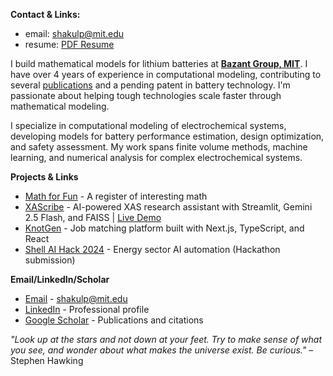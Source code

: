 **Contact & Links:**  
  * email: shakulp@mit.edu
  * resume: [PDF Resume](https://drive.google.com/file/d/13bupMmTaDIvAPtdmPKgC9OjsrbttAIeI/view?usp=drive_link) 

I build mathematical models for lithium batteries at **[Bazant Group, MIT](https://bazantgroup.mit.edu/shakul-pathak/)**. I have over 4 years of experience in computational modeling, contributing to several [publications](https://scholar.google.com/citations?user=6gel9QYAAAAJ&hl=en) and a pending patent in battery technology. I'm passionate about helping tough technologies scale faster through mathematical modeling.

I specialize in computational modeling of electrochemical systems, developing models for battery performance estimation, design optimization, and safety assessment. My work spans finite volume methods, machine learning, and numerical analysis for complex electrochemical systems.

**Projects & Links**
* [Math for Fun](https://oscuro-phoenix.github.io/math-for-fun/) - A register of interesting math 
* [XAScribe](https://github.com/Oscuro-Phoenix/xascribe) - AI-powered XAS research assistant with Streamlit, Gemini 2.5 Flash, and FAISS | [Live Demo](https://xascribe-mqr9ykb3xgrabj4msihmvx.streamlit.app/)
* [KnotGen](https://github.com/Oscuro-Phoenix/knotgen) - Job matching platform built with Next.js, TypeScript, and React
* [Shell AI Hack 2024](https://github.com/Oscuro-Phoenix/shellaihack2024) - Energy sector AI automation (Hackathon submission)

**Email/LinkedIn/Scholar**
* [Email](mailto:shakulp@mit.edu) - shakulp@mit.edu
* [LinkedIn](https://linkedin.com/in/shakul-pathak) - Professional profile
* [Google Scholar](https://scholar.google.com/citations?hl=en&user=6gel9QYAAAAJ&view_op=list_works&sortby=pubdate) - Publications and citations

*"Look up at the stars and not down at your feet. Try to make sense of what you see, and wonder about what makes the universe exist. Be curious."* – Stephen Hawking



